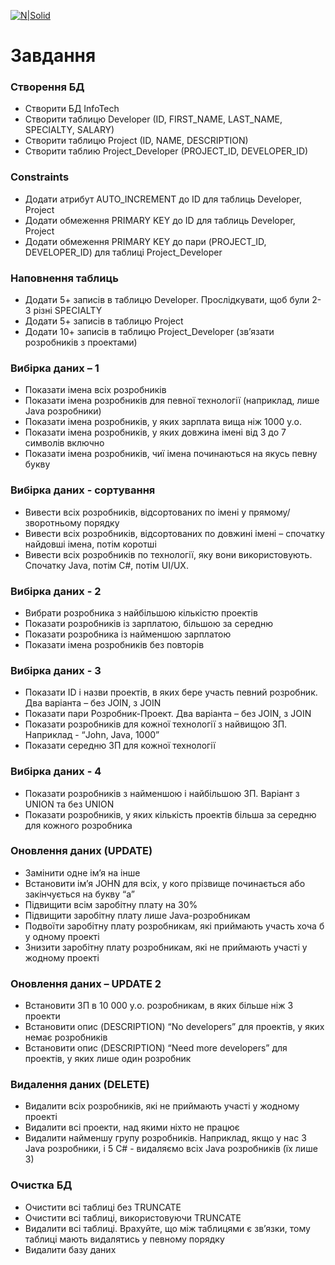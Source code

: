 [![N|Solid](http://otrude.net/company_img/78d6e3a3e0b075b420128c52b3c07b3d.jpg)](http://otrude.net/company_img/78d6e3a3e0b075b420128c52b3c07b3d.jpg)
# Завдання
### Створення БД
- Створити БД InfoTech
- Створити таблицю Developer (ID, FIRST_NAME, LAST_NAME, SPECIALTY, SALARY)
- Створити таблицю Project (ID, NAME, DESCRIPTION)
- Створити таблию Project_Developer (PROJECT_ID, DEVELOPER_ID)
### Constraints
- Додати атрибут AUTO_INCREMENT до ID для таблиць Developer, Project
- Додати обмеження PRIMARY KEY до ID для таблиць Developer, Project
- Додати обмеження PRIMARY KEY до пари (PROJECT_ID, DEVELOPER_ID) для таблиці Project_Developer
### Наповнення таблиць
- Додати 5+ записів в таблицю Developer. Прослідкувати, щоб були 2-3 різні SPECIALTY
- Додати 5+ записів в таблицю Project
- Додати 10+ записів в таблицю Project_Developer (зв’язати розробників з проектами)
### Вибірка даних – 1
- Показати імена всіх розробників
- Показати імена розробників для певної технології (наприклад, лише Java розробники)
- Показати імена розробників, у яких зарплата вища ніж 1000 у.о.
- Показати імена розробників, у яких довжина імені від 3 до 7 символів включно
- Показати імена розробників, чиї імена починаються на якусь певну букву
### Вибірка даних - сортування
- Вивести всіх розробників, відсортованих по імені у прямому/зворотньому порядку
- Вивести всіх розробників, відсортованих по довжині імені – спочатку найдовші імена, потім коротші
- Вивести всіх розробників по технології, яку вони використовують. Спочатку Java, потім C#, потім UI/UX.
### Вибірка даних - 2
- Вибрати розробника з найбільшою кількістю проектів
- Показати розробників із зарплатою, більшою за середню
- Показати розробника із найменшою зарплатою
- Показати імена розробників без повторів
### Вибірка даних - 3
- Показати ID і назви проектів, в яких бере участь певний розробник. Два варіанта – без JOIN, з JOIN
- Показати пари Розробник-Проект. Два варіанта – без JOIN, з JOIN
- Показати розробників для кожної технології з найвищою ЗП. Наприклад - “John, Java, 1000”
- Показати середню ЗП для кожної технології
### Вибірка даних - 4
- Показати розробників з найменшою і найбільшою ЗП. Варіант з UNION та без UNION
- Показати розробників, у яких кількість проектів більша за середню для кожного розробника
### Оновлення даних (UPDATE)
- Замінити одне ім’я на інше
- Встановити ім’я JOHN для всіх, у кого прізвище починається або закінчується на букву “а”
- Підвищити всім заробітну плату на 30%
- Підвищити заробітну плату лише Java-розробникам
- Подвоїти заробітну плату розробникам, які приймають участь хоча б у одному проекті
- Знизити заробітну плату розробникам, які не приймають участі у жодному проекті
### Оновлення даних – UPDATE 2
- Встановити ЗП в 10 000 у.о. розробникам, в яких більше ніж 3 проекти
- Встановити опис (DESCRIPTION) “No developers” для проектів, у яких немає розробників
- Встановити опис (DESCRIPTION) “Need more developers” для проектів, у яких лише один розробник
### Видалення даних (DELETE)
- Видалити всіх розробників, які не приймають участі у жодному проекті
- Видалити всі проекти, над якими ніхто не працює
- Видалити найменшу групу розробників. Наприклад, якщо у нас 3 Java розробники, і 5 C# - видаляємо всіх Java розробників (їх лише 3)
### Очистка БД
- Очистити всі таблиці без TRUNCATE
- Очистити всі таблиці, використовуючи TRUNCATE
- Видалити всі таблиці. Врахуйте, що між таблицями є зв’язки, тому таблиці мають видалятись у певному порядку
- Видалити базу даних





